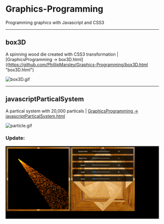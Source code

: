 # Graphics-Programming
Programming graphics with Javascript and CSS3

----
## box3D
A spinning wood die created with CSS3 transformation | 
[GraphicsProgramming -> box3D.html]((https://github.com/PhillipMarsley/Graphics-Programming/box3D.html "box3D.html")

![box3D.gif](https://github.com/PhillipMarsley/Graphics-Programming/blob/master/CubeCSS3.gif "gif")

----
## javascriptParticalSystem
A partical system with 20,000 particals | 
[GraphicsProgramming -> javascriptParticalSystem.html](https://github.com/PhillipMarsley/Graphics-Programming/javascriptParticalSystem.html "javascriptParticalSystem.html")

![particle.gif](https://github.com/PhillipMarsley/Graphics-Programming/blob/master/ParticalJavascript.gif "gif")

### Update:
![particle.gif](https://github.com/PhillipMarsley/Graphics-Programming/blob/master/Screenshot-2018-4-22%20Javascript%20Particles.png "img")
